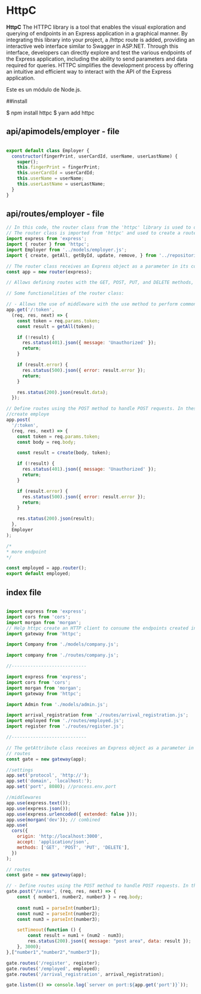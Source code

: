 # HttpC

**HttpC** The HTTPC library is a tool that enables the visual exploration and querying of endpoints in an Express application in a graphical manner. By integrating this library into your project, a /httpc route is added, providing an interactive web interface similar to Swagger in ASP.NET. Through this interface, developers can directly explore and test the various endpoints of the Express application, including the ability to send parameters and data required for queries. HTTPC simplifies the development process by offering an intuitive and efficient way to interact with the API of the Express application.

Este es un módulo de Node.js.

##install

$ npm install httpc
$ yarn add httpc

## api/apimodels/employer - file

```javascript

export default class Employer {
  constructor(fingerPrint, userCardId, userName, userLastName) {
    super();
    this.fingerPrint = fingerPrint;
    this.userCardId = userCardId;
    this.userName = userName;
    this.userLastName = userLastName;
  }
}

```

## api/routes/employer - file

```javascript
// In this code, the router class from the 'httpc' library is used to define routes in the application.
// The router class is imported from 'httpc' and used to create a router in Express.
import express from 'express';
import { router } from 'httpc';
import Employer from '../models/employer.js';
import { create, getAll, getById, update, remove, } from '../repositories/employer_repo.js';

// The router class receives an Express object as a parameter in its constructor.
const app = new router(express);

// Allows defining routes with the GET, POST, PUT, and DELETE methods, just like express.

// Some functionalities of the router class:

// - Allows the use of middleware with the use method to perform common actions on all routes.
app.get('/:token',
  (req, res, next) => {
    const token = req.params.token;
    const result = getAll(token);

    if (!result) {
      res.status(401).json({ message: 'Unauthorized' });
      return;
    }

    if (result.error) {
      res.status(500).json({ error: result.error });
      return;
    }

    res.status(200).json(result.data);
  });

// Define routes using the POST method to handle POST requests. In these routes, you can specify an array of strings or the name of a class that identifies the JSON data expected in the request body.
//create employe
app.post(
  '/:token',
  (req, res, next) => {
    const token = req.params.token;
    const body = req.body;

    const result = create(body, token);

    if (!result) {
      res.status(401).json({ message: 'Unauthorized' });
      return;
    }

    if (result.error) {
      res.status(500).json({ error: result.error });
      return;
    }

    res.status(200).json(result);
  },
  Employer
);

/*
* more endpoint
*/

const employed = app.router();
export default employed;

```

## index file

```javascript

import express from 'express';
import cors from 'cors';
import morgan from 'morgan';
// Help httpc create an HTTP client to consume the endpoints created in Express.
import gateway from 'httpc';

import Company from './models/company.js';

import company from './routes/company.js';

//----------------------------

import express from 'express';
import cors from 'cors';
import morgan from 'morgan';
import gateway from 'httpc';

import Admin from './models/admin.js';

import arrival_registration from './routes/arrival_registration.js';
import employed from './routes/employed.js';
import register from './routes/register.js';

//----------------------------

// The getAttribute class receives an Express object as a parameter in its constructor.
// routes
const gate = new gateway(app);

//settings
app.set('protocol', 'http://');
app.set('domain', 'localhost:');
app.set('port', 8080); //process.env.port

//middlewares
app.use(express.text());
app.use(express.json());
app.use(express.urlencoded({ extended: false }));
app.use(morgan('dev')); // combined
app.use(
  cors({
    origin: 'http://localhost:3000',
    accept: 'application/json',
    methods: ['GET', 'POST', 'PUT', 'DELETE'],
  })
);

// routes
const gate = new gateway(app);

// - Define routes using the POST method to handle POST requests. In these routes, you can specify an array of strings or the name of a class that identifies the JSON data expected in the request body.
gate.post("/areas", (req, res, next) => {
    const { number1, number2, number3 } = req.body;
    
    const num1 = parseInt(number1);
    const num2 = parseInt(number2);
    const num3 = parseInt(number3);

    setTimeout(function () {
        const result = num1 + (num2 - num3);
        res.status(200).json({ message: "post area", data: result });
    }, 3000);
},["number1","number2","number3"]);

gate.routes('/register', register);
gate.routes('/employed', employed);
gate.routes('/arrival_registration', arrival_registration);

gate.listen(() => console.log(`server on port:${app.get('port')}`));

```

